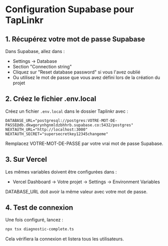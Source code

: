 # Configuration Supabase pour TapLinkr

## 1. Récupérez votre mot de passe Supabase

Dans Supabase, allez dans :
- Settings → Database
- Section "Connection string"
- Cliquez sur "Reset database password" si vous l'avez oublié
- Ou utilisez le mot de passe que vous avez défini lors de la création du projet

## 2. Créez le fichier .env.local

Créez un fichier `.env.local` dans le dossier Taplinkr avec :

```
DATABASE_URL="postgresql://postgres:VOTRE-MOT-DE-PASSE@db.dkwgorynhgnmldzbhhrb.supabase.co:5432/postgres"
NEXTAUTH_URL="http://localhost:3000"
NEXTAUTH_SECRET="supersecretkey12345changeme"
```

Remplacez VOTRE-MOT-DE-PASSE par votre vrai mot de passe Supabase.

## 3. Sur Vercel

Les mêmes variables doivent être configurées dans :
- Vercel Dashboard → Votre projet → Settings → Environment Variables

DATABASE_URL doit avoir la même valeur avec votre mot de passe.

## 4. Test de connexion

Une fois configuré, lancez :
```bash
npx tsx diagnostic-complete.ts
```

Cela vérifiera la connexion et listera tous les utilisateurs.